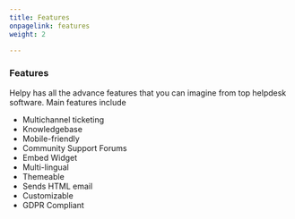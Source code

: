 ```yaml
---
title: Features
onpagelink: features
weight: 2

---
```


### **Features**

Helpy has all the advance features that you can imagine from top helpdesk software. Main features include

- Multichannel ticketing
- Knowledgebase
- Mobile-friendly
- Community Support Forums
- Embed Widget
- Multi-lingual
- Themeable
- Sends HTML email
- Customizable
- GDPR Compliant
